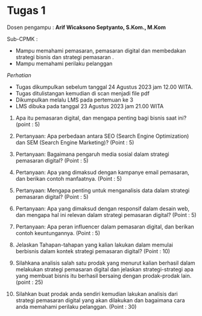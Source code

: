 # Tugas 1
Dosen pengampu : **Arif Wicaksono Septyanto, S.Kom., M.Kom** <br>

Sub-CPMK :
- Mampu memahami pemasaran, pemasaran digital dan membedakan strategi bisnis dan strategi pemasaran .
- Mampu memahami perilaku pelanggan
  
*Perhatian*
  - Tugas dikumpulkan sebelum tanggal 24 Agustus 2023 jam 12.00 WITA.
  - Tugas ditulistangan kemudian di scan menjadi file pdf
  - Dikumpulkan melalu LMS pada pertemuan ke 3
  - LMS dibuka pada tanggal 23 Agustus 2023 jam 21.00 WITA


1. Apa itu pemasaran digital, dan mengapa penting bagi bisnis saat ini? (point : 5)

2. Pertanyaan: Apa perbedaan antara SEO (Search Engine Optimization) dan SEM (Search Engine Marketing)? (Point : 5)

3. Pertanyaan: Bagaimana pengaruh media sosial dalam strategi pemasaran digital? (Point : 5)

4. Pertanyaan: Apa yang dimaksud dengan kampanye email pemasaran, dan berikan contoh manfaatnya. (Point : 5)

5. Pertanyaan: Mengapa penting untuk menganalisis data dalam strategi pemasaran digital? (Point : 5)

6. Pertanyaan: Apa yang dimaksud dengan responsif dalam desain web, dan mengapa hal ini relevan dalam strategi pemasaran digital? (Point : 5)

7. Pertanyaan: Apa peran influencer dalam pemasaran digital, dan berikan contoh keuntungannya. (Point : 5)

8. Jelaskan Tahapan-tahapan yang kalian lakukan dalam memulai berbisnis dalam kontek strategi pemasaran digital? (Point : 10)


9. Silahkana analisis salah satu prodak yang menurut kalian berhasil dalam melakukan strategi pemasaran digital dan jelaskan strategi-strategi apa yang membuat bisnis itu berhasil bersaing dengan prodak-prodak lain. (point : 25)


10. Silahkan buat prodak anda sendiri kemudian lakukan analisis dari strategi pemasaran digital yang akan dilakukan dan bagaimana cara anda memahami perilaku pelanggan. (Point : 30)


